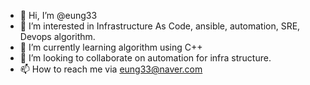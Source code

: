 - 👋 Hi, I’m @eung33
- 👀 I’m interested in Infrastructure As Code, ansible, automation, SRE, Devops algorithm.
- 🌱 I’m currently learning algorithm using C++
- 💞️ I’m looking to collaborate on automation for infra structure.
- 📫 How to reach me via eung33@naver.com

<!---
eung33/eung33 is a ✨ special ✨ repository because its `README.md` (this file) appears on your GitHub profile.
You can click the Preview link to take a look at your changes.
--->
